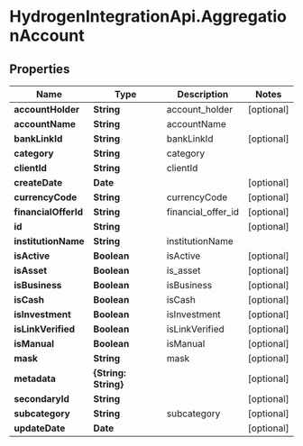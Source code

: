 # HydrogenIntegrationApi.AggregationAccount

## Properties
Name | Type | Description | Notes
------------ | ------------- | ------------- | -------------
**accountHolder** | **String** | account_holder | [optional] 
**accountName** | **String** | accountName | 
**bankLinkId** | **String** | bankLinkId | [optional] 
**category** | **String** | category | 
**clientId** | **String** | clientId | 
**createDate** | **Date** |  | [optional] 
**currencyCode** | **String** | currencyCode | [optional] 
**financialOfferId** | **String** | financial_offer_id | [optional] 
**id** | **String** |  | [optional] 
**institutionName** | **String** | institutionName | 
**isActive** | **Boolean** | isActive | [optional] 
**isAsset** | **Boolean** | is_asset | [optional] 
**isBusiness** | **Boolean** | isBusiness | [optional] 
**isCash** | **Boolean** | isCash | [optional] 
**isInvestment** | **Boolean** | isInvestment | [optional] 
**isLinkVerified** | **Boolean** | isLinkVerified | [optional] 
**isManual** | **Boolean** | isManual | [optional] 
**mask** | **String** | mask | [optional] 
**metadata** | **{String: String}** |  | [optional] 
**secondaryId** | **String** |  | [optional] 
**subcategory** | **String** | subcategory | [optional] 
**updateDate** | **Date** |  | [optional] 


